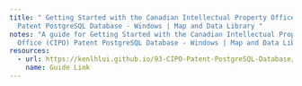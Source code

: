 ```yaml
---
title: " Getting Started with the Canadian Intellectual Property Office (CIPO)
  Patent PostgreSQL Database - Windows | Map and Data Library "
notes: "A guide for Getting Started with the Canadian Intellectual Property
  Office (CIPO) Patent PostgreSQL Database - Windows | Map and Data Library "
resources:
  - url: https://kenlhlui.github.io/93-CIPO-Patent-PostgreSQL-Database/
    name: Guide Link
---
```

